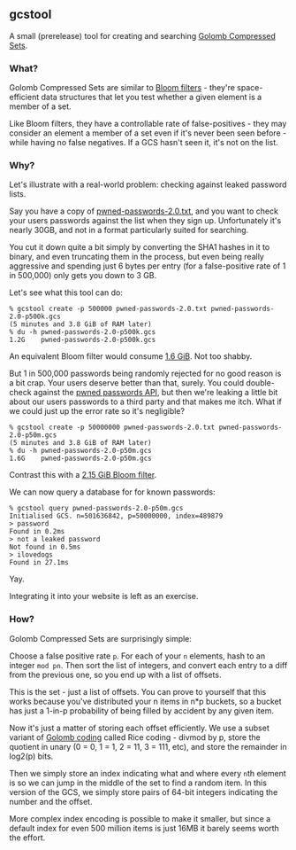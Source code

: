 gcstool
-------

A small (prerelease) tool for creating and searching [Golomb Compressed Sets][1].


### What?

Golomb Compressed Sets are similar to [Bloom filters][2] - they're space-efficient
data structures that let you test whether a given element is a member of a set.

Like Bloom filters, they have a controllable rate of false-positives - they may
consider an element a member of a set even if it's never been seen before - while
having no false negatives.  If a GCS hasn't seen it, it's not on the list.


### Why?

Let's illustrate with a real-world problem: checking against leaked password lists.

Say you have a copy of [pwned-passwords-2.0.txt][3], and you want to check
your users passwords against the list when they sign up.  Unfortunately it's
nearly 30GB, and not in a format particularly suited for searching.

You cut it down quite a bit simply by converting the SHA1 hashes in it to
binary, and even truncating them in the process, but even being really aggressive
and spending just 6 bytes per entry (for a false-positive rate of 1 in 500,000)
only gets you down to 3 GB.

Let's see what this tool can do:

    % gcstool create -p 500000 pwned-passwords-2.0.txt pwned-passwords-2.0-p500k.gcs
    (5 minutes and 3.8 GiB of RAM later)
    % du -h pwned-passwords-2.0-p500k.gcs
    1.2G    pwned-passwords-2.0-p500k.gcs

An equivalent Bloom filter would consume [1.6 GiB][4].  Not too shabby.

But 1 in 500,000 passwords being randomly rejected for no good reason is a bit crap.
Your users deserve better than that, surely.  You could double-check against the
[pwned passwords API][5], but then we're leaking a little bit about our users
passwords to a third party and that makes me itch.  What if we could just up the
error rate so it's negligible?

    % gcstool create -p 50000000 pwned-passwords-2.0.txt pwned-passwords-2.0-p50m.gcs
    (5 minutes and 3.8 GiB of RAM later)
    % du -h pwned-passwords-2.0-p50m.gcs
    1.6G    pwned-passwords-2.0-p50m.gcs

Contrast this with a [2.15 GiB Bloom filter][5].

We can now query a database for for known passwords:

    % gcstool query pwned-passwords-2.0-p50m.gcs
    Initialised GCS. n=501636842, p=50000000, index=489879
    > password
    Found in 0.2ms
    > not a leaked password
    Not found in 0.5ms
    > ilovedogs
    Found in 27.1ms

Yay.

Integrating it into your website is left as an exercise.


### How?

Golomb Compressed Sets are surprisingly simple:

Choose a false positive rate `p`.  For each of your `n` elements, hash to an integer
`mod pn`.  Then sort the list of integers, and convert each entry to a diff from the
previous one, so you end up with a list of offsets.

This is the set - just a list of offsets.  You can prove to yourself that this works
because you've distributed your n items in n*p buckets, so a bucket has just a
1-in-p probability of being filled by accident by any given item.

Now it's just a matter of storing each offset efficiently.  We use a subset variant of
[Golomb coding][6] called Rice coding - divmod by p, store the quotient in unary
(0 = 0, 1 = 1, 2 = 11, 3 = 111, etc), and store the remainder in log2(p) bits.

Then we simply store an index indicating what and where every `n`th element is so we
can jump in the middle of the set to find a random item.  In this version of the GCS,
we simply store pairs of 64-bit integers indicating the number and the offset.

More complex index encoding is possible to make it smaller, but since a default index
for even 500 million items is just 16MB it barely seems worth the effort.


[1]: http://giovanni.bajo.it/post/47119962313/golomb-coded-sets-smaller-than-bloom-filters
[2]: https://en.wikipedia.org/wiki/Bloom_filter
[3]: https://haveibeenpwned.com/Passwords
[4]: https://hur.st/bloomfilter/?n=501652074&p=500000&m=&k=
[5]: https://hur.st/bloomfilter/?n=501652074&p=50M&m=&k=
[6]: https://en.wikipedia.org/wiki/Golomb_coding
